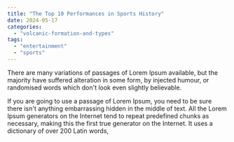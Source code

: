```yaml
---
title: "The Top 10 Performances in Sports History"
date: 2024-05-17
categories: 
  - "volcanic-formation-and-types"
tags: 
  - "entertainment"
  - "sports"
---
```


There are many variations of passages of Lorem Ipsum available, but the majority have suffered alteration in some form, by injected humour, or randomised words which don't look even slightly believable.

If you are going to use a passage of Lorem Ipsum, you need to be sure there isn't anything embarrassing hidden in the middle of text. All the Lorem Ipsum generators on the Internet tend to repeat predefined chunks as necessary, making this the first true generator on the Internet. It uses a dictionary of over 200 Latin words,
